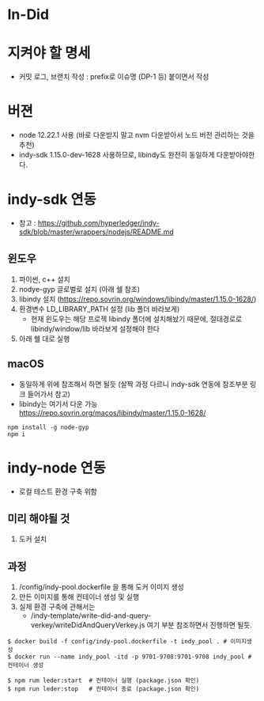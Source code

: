 # In-Did

# 지켜야 할 명세
- 커밋 로그, 브랜치 작성
  : prefix로 이슈명 (DP-1 등) 붙이면서 작성

# 버젼
- node 12.22.1 사용 (바로 다운받지 말고 nvm 다운받아서 노드 버전 관리하는 것을 추천)
- indy-sdk 1.15.0-dev-1628 사용하므로, libindy도 완전히 동일하게 다운받아야한다.

# indy-sdk 연동
- 참고 : https://github.com/hyperledger/indy-sdk/blob/master/wrappers/nodejs/README.md

## 윈도우
1. 파이썬, c++ 설치
2. nodye-gyp 글로벌로 설치 (아래 쉘 참조)
3. libindy 설치 (https://repo.sovrin.org/windows/libindy/master/1.15.0-1628/)
4. 환경변수 LD_LIBRARY_PATH 설정 (lib 폴더 바라보게)
    - 현재 윈도우는 해당 프로젝 libindy 폴더에 설치해놨기 때문에, 절대경로로 libindy/window/lib 바라보게 설정해야 한다
5. 아래 쉘 대로 실행   

## macOS
- 동일하게 위에 참조해서 하면 될듯 (살짝 과정 다르니 indy-sdk 연동에 참조부분 링크 들어가서 참고)
- libindy는 여기서 다운 가능 https://repo.sovrin.org/macos/libindy/master/1.15.0-1628/


```shell
npm install -g node-gyp
npm i
```


# indy-node 연동 
- 로컬 테스트 환경 구축 위함

## 미리 해야될 것
1. 도커 설치

## 과정
1. /config/indy-pool.dockerfile 을 통해 도커 이미지 생성
2. 만든 이미지를 통해 컨테이너 생성 및 실행
3. 실제 환경 구축에 관해서는 
   - /indy-template/write-did-and-query-verkey/writeDidAndQueryVerkey.js 여기 부분 참조하면서 진행하면 될듯.

```shell
$ docker build -f config/indy-pool.dockerfile -t indy_pool . # 이미지생성
$ docker run --name indy_pool -itd -p 9701-9708:9701-9708 indy_pool # 컨테이너 생성

$ npm rum leder:start  # 컨테이너 실행 (package.json 확인) 
$ npm run leder:stop   # 컨테이너 종료 (package.json 확인)
```



